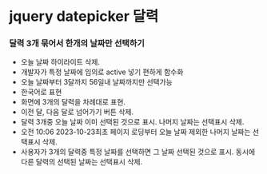 # jquery datepicker 달력

### 달력 3개 묶어서 한개의 날짜만 선택하기

- 오늘 날짜 하이라이트 삭제.
- 개발자가 특정 날짜에 임의로 active 넣기 편하게 함수화
- 오늘 날짜부터 3달까지 56일내 날짜까지만 선택가능
- 한국어로 표현
- 화면에 3개의 달력을 차례대로 표현.
- 이전 달, 다음 달로 넘어가기 버튼 삭제.
- 달력 3개중 오늘 날짜 이미 선택된 것으로 표시. 나머지 날짜는 선택표시 삭제.
- 오전 10:06 2023-10-23최초 페이지 로딩부터 오늘 날짜 제외한 나머지 날짜는 선택표시 삭제.
- 사용자가 3개의 달력중 특정 날짜를 선택하면 그 날짜 선택된 것으로 표시. 동시에 다른 달력의 선택된 날짜는 선택표시 삭제.
